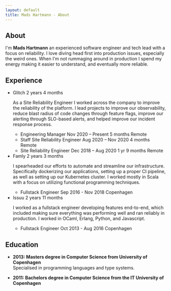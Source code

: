 ```yaml
---
layout: default
title: Mads Hartmann - About
---
```


## About

I'm **Mads Hartmann** an experienced software engineer and tech lead with a focus on reliability. I love diving head first into production issues, especially the weird ones. When I'm not rummaging around in production I spend my energy making it easier to understand, and eventually more reliable.

## Experience

<ul class="experience">
    <li>
        <span class="experience__company">Glitch</span>
        <span class="experience__duration">2 years 4 months</span>
        <span class="experience__description">
            <p>
                As a Site Reliability Engineer I worked across the company to improve the reliability of the platform. I lead projects to improve our observability, reduce blast radius of code changes through feature flags, improve our alerting through SLO-based alerts, and helped improve our incident response process.
            </p>
        </span>
        <ul class="experience__progression">
            <li>
                <span class="experience__title">Engineering Manager</span>
                <span class="experience__duration">Nov 2020 – Present 5 months</span>
                <span class="experience__location">Remote</span>
            </li>
            <li>
                <span class="experience__title">Staff Site Reliability Engineer</span>
                <span class="experience__duration">Aug 2020 – Nov 2020 4 months</span>
                <span class="experience__location">Remote</span>
            </li>
            <li>
                <span class="experience__title">Site Reliability Engineer</span>
                <span class="experience__duration">Dec 2018 – Aug 2020 1 yr 9 months</span>
                <span class="experience__location">Remote</span>
            </li>
        </ul>
    </li>
    <li>
        <span class="experience__company">Famly</span>
        <span class="experience__duration">2 years 3 months</span>
        <span class="experience__description">
            <p>
                I spearheaded our efforts to automate and streamline our infrastructure. Specifically dockerizing our applications, setting up a proper CI pipeline, as well as setting up our Kubernetes cluster. I worked mostly in Scala with a focus on utilizing functional programming techniques.
            </p>
        </span>
        <ul class="experience__progression">
            <li>
                <span class="experience__title">Fullstack Engineer</span>
                <span class="experience__duration">Sep 2016 - Nov 2018</span>
                <span class="experience__location">Copenhagen</span>
            </li>
        </ul>
    </li>
    <li>
        <span class="experience__company">Issuu</span>
        <span class="experience__duration">2 years 11 months</span>
        <span class="experience__description">
            <p>
                I worked as a fullstack engineer developing features end-to-end, which included making sure everything was performing well and ran reliably in production. I worked in OCaml, Erlang, Python, and Javascript.
            </p>
        </span>
        <ul class="experience__progression">
            <li>
                <span class="experience__title">Fullstack Engineer</span>
                <span class="experience__duration">Oct 2013 - Aug 2016</span>
                <span class="experience__location">Copenhagen</span>
            </li>
        </ul>
    </li>
</ul>

## Education

- **2013: Masters degree in Computer Science from University of Copenhagen** <br />
  Specialised in programming languages and type systems.

- **2011: Bachelors degree in Computer Science from the IT University of Copenhagen**

[diku]: http://www.diku.dk/english/
[Glitch]: https://glitch.com
